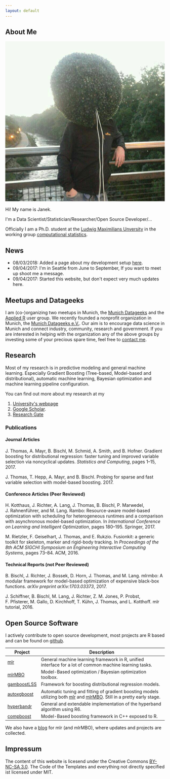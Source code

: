 ```yaml
---
layout: default
---
```


## About Me

<img class="profile-picture" src="janek.jpg">

Hi! My name is Janek.

I'm a Data Scientist/Statistician/Researcher/Open Source Developer/...

Officially I am a Ph.D. student at the [Ludwig Maximilians Unversity](http://www.statistik.lmu.de) in the working group [computational statistics](http://www.compstat.statistik.uni-muenchen.de).

## News

* 08/03/2018: Added a page about my development setup [here](/dev_setup).
* 09/04/2017: I'm in Seattle from June to September, If you want to meet up shoot me a message.
* 09/04/2017: Started this website, but don't expect very much updates here.

## Meetups and Datageeks

I am (co-)organizing two meetups in Munich, the [Munich Datageeks](https://www.meetup.com/de-DE/Munich-Datageeks/) and the [Applied R](https://www.meetup.com/de-DE/Applied-R-Munich/) user group.
We recently founded a nonprofit organization in Munich, the [Munich Datageeks e.V.](http://munich-datageeks.de/).
Our aim is to encourage data science in Munich and connect industry, community, research and government.
If you are interested in helping with the organization any of the above groups by investing some of your precious spare time, feel free to [contact me](/contact).


## Research

Most of my research is in predictive modeling and general machine learning.
Especially Gradient Boosting (Tree-based, Model-based and distributional), automatic machine learning, Bayesian optimization and machine learning pipeline configuration.

You can find out more about my research at my

1. [University's webpage](http://www.compstat.statistik.uni-muenchen.de/people/thomas/)
2. [Google Scholar](https://scholar.google.de/citations?user=K4_Y1z4AAAAJ&hl=en).
3. [Research Gate](https://www.researchgate.net/profile/Janek_Thomas)

### Publications

#### Journal Articles

J. Thomas, A. Mayr, B. Bischl, M. Schmid, A. Smith, and B. Hofner. Gradient boosting for distributional regression: faster tuning and improved variable selection via noncyclical updates. _Statistics and Computing_, pages 1–15, 2017.

J. Thomas, T. Hepp, A. Mayr, and B. Bischl. Probing for sparse and fast variable selection with model-based boosting. 2017.

#### Conference Articles (Peer Reviewed)

H. Kotthaus, J. Richter, A. Lang, J. Thomas, B. Bischl, P. Marwedel, J. Rahnenführer, and M. Lang. Rambo: Resource-aware model-based optimization with scheduling for heterogeneous runtimes and a comparison with asynchronous model-based optimization. In _International Conference on Learning and Intelligent Optimization_, pages 180–195. Springer, 2017.

M. Rietzler, F. Geiselhart, J. Thomas, and E. Rukzio. Fusionkit: a generic toolkit for skeleton, marker and rigid-body tracking. In _Proceedings of the 8th ACM SIGCHI Symposium on Engineering Interactive Computing Systems_, pages 73–84. ACM, 2016.

#### Technical Reports (not Peer Reviewed)

B. Bischl, J. Richter, J. Bossek, D. Horn, J. Thomas, and M. Lang. mlrmbo: A modular framework for model-based optimization of expensive black-box functions. _arXiv preprint arXiv:1703.03373_, 2017\.

J. Schiffner, B. Bischl, M. Lang, J. Richter, Z. M. Jones, P. Probst, F. Pfisterer, M. Gallo, D. Kirchhoff, T. Kühn, J. Thomas, and L. Kotthoff. mlr tutorial, 2016.



## Open Source Software

I actively contribute to open source development, most projects are R based and can be found on [github](https://github.com/ja-thomas).


Project | Description
--------|-------
[mlr](https://github.com/mlr-org/mlr) |  General machine learning framework in R, unified interface for a lot of common machine learning tasks.
[mlrMBO](https://github.com/mlr-org/mlrMBO) | Model-Based optimization / Bayesian optimization toolbox.
[gamboostLSS](https://github.com/boost-R/gamboostLSS) | Framework for boosting distributional regression models.
[autoxgboost](https://github.com/ja-thomas/autoxgboost) | Automatic tuning and fitting of gradient boosting models utilizing both [mlr](https://github.com/mlr-org/mlr) and [mlrMBO](https://github.com/mlr-org/mlrMBO). Still in a pretty early stage.
[hyperbandr](https://github.com/ja-thomas/hyperbandr) | General and extendable implementation of the hyperband algorithm using R6.
[compboost](https://github.com/schalkdaniel/compboost) | Model-Based boosting framework in C++ exposed to R.

We also have a [blog](https://www.mlr-org.github.io) for mlr (and mlrMBO), where updates and projects are collected.



## Impressum

The content of this website is licesend under the Creative Commons [BY-NC-SA 3.0](https://creativecommons.org/licenses/by-nc-sa/3.0/).
The Code of the Templates and everything not directly specified ist licensed under MIT.
